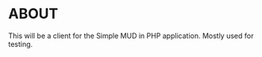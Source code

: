 ABOUT
=====

This will be a client for the Simple MUD in PHP application.
Mostly used for testing.


